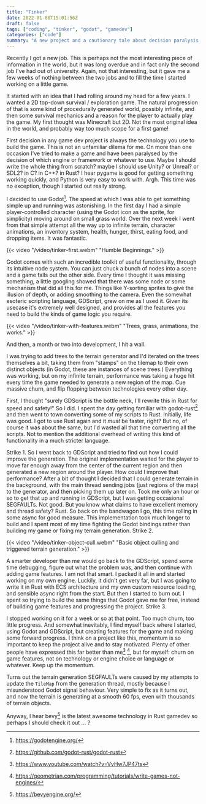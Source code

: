 ```yaml
---
title: "Tinker"
date: 2022-01-08T15:01:56Z
draft: false
tags: ["coding", "tinker", "godot", "gamedev"]
categories: ["code"]
summary: "A new project and a cautionary tale about decision paralysis."
---
```


Recently I got a new job. This is perhaps not the most interesting piece of information in
the world, but it was long overdue and in fact only the second job I've had out of university.
Again, not that interesting, but it gave me a few weeks of nothing between the two jobs and 
to fill the time I started working on a little game.

It started with an idea that I had rolling around my head for a few years. I wanted a 
2D top-down survival / exploration game. The natural progression of that is some kind of
procedurally generated world, possibly infinite, and then some survival mechanics and
a reason for the player to actually play the game. My first thought was Minecraft but 2D. Not 
the most original idea in the world, and probably way too much scope for a first game!

First decision in any game dev project is always the technology you use to build the game. This
is not an unfamiliar dilema for me. On more than one occasion I've tried to make a game and have
been paralysed by the decision of which engine or framework or whatever to use. Maybe I should
write the whole thing from scratch? maybe I should use Unity? or Unreal? or SDL2? in C? in C++?
in Rust? I hear pygame is good for getting something working quickly, and Python is very easy to
work with. Argh. This time was no exception, though I started out really strong.

I decided to use Godot[^1]. The speed at which I was able to get something simple up and running
was astonishing. In the first day I had a simple player-controlled character (using the Godot icon
as the sprite, for simplicity) moving around on small grass world. Over the next week I went from
that simple attempt all the way up to infinite terrain, character animations, an inventory system,
health, hunger, thirst, eating food, and dropping items. It was fantastic.

{{< video "/video/tinker-first.webm" "Humble Beginnings." >}}

Godot comes with such an incredible toolkit of useful functionality, through its intuitive node 
system. You can just chuck a bunch of nodes into a scene and a game falls out the other side. 
Every time I thought it was missing something, a little googling showed that there was some 
node or some mechanism that did all this for me. Things like Y-sorting sprites to give the 
illusion of depth, or adding smoothing to the camera. Even the somewhat esoteric scripting 
language, GDScript, grew on me as I used it. Given its usecase it's extremely well designed, 
and provides all the features you need to build the kinds of game logic you require.

{{< video "/video/tinker-with-features.webm" "Trees, grass, animations, the works." >}}

And then, a month or two into development, I hit a wall.

I was trying to add trees to the terrain generator and I'd iterated on the trees themselves a
bit, taking them from "stamps" on the tilemap to their own distinct objects (in Godot, these 
are instances of scene trees.) Everything was working, but on my infinite terrain, performance was
taking a huge hit every time the game needed to generate a new region of the map. Cue massive churn,
and flip flopping between technologies every other day.

First, I thought "surely GDScript is the bottle neck, I'll rewrite this in Rust for speed and safety!"
So I did. I spent the day getting familiar with godot-rust[^2] and then went to town converting some
of my scripts to Rust. Initially, life was good. I got to use Rust again and it *must* be faster, right?
But no, of course it was about the same, but I'd wasted all that time converting all the scripts. Not to
mention the additional overhead of writing this kind of functionality in a much stricter language.

Strike 1. So I went back to GDScript and tried to find out how I could improve the generation. The original
implementation waited for the player to move far enough away from the center of the current region and then 
generated a new region around the player. How could I improve that performance? After a bit of thought I decided
that I could generate terrain in the background, with the main thread sending jobs (just regions of the map)
to the generator, and then picking them up later on. Took me only an hour or so to get that up and running in
GDScript, but I was getting occasional SEGFAULTs. Not good. But you know what claims to have excellent memory 
and thread safety? Rust. So back on the bandwagon I go, this time rolling in some async for good measure. This
implementation took much longer to build and I spent most of my time fighting the Godot bindings rather than 
building my game or fixing my terrain generation. Strike 2.

{{< video "/video/tinker-object-cull.webm" "Basic object culling and triggered terrain generation." >}}

A smarter developer than me would go back to the GDScript, spend some time debugging, figure out what the 
problem was, and then continue with adding game features. I am not that smart. I packed it all in and started
working on my own engine. Luckily, it didn't get very far, but I was going to write it in Rust with ECS architecture
and my own custom resource loading, and sensible async right from the start. But then I started to burn out. I spent
so trying to build the same things that Godot gave me for free, instead of building game features and progressing 
the project. Strike 3. 

I stopped working on it for a week or so at that point. Too much churn, too little progress. And somewhat inevitably,
I find myself back where I started, using Godot and GDScript, but creating features for the game and making some 
forward progress. I think on a project like this, momentum is so important to keep the project alive and to stay motivated.
Plenty of other people have expressed this far better than me[^3] [^4], but for myself: churn on game features, not on technology or engine choice or language or whatever. Keep up the momentum.

Turns out the terrain generation SEGFAULTs were caused by my attempts to update the `TileMap` from the generation
thread, mostly because I misunderstood Godot signal behaviour. Very simple to fix as it turns out, and 
now the terrain is generating at a smooth 60 fps, even with thousands of terrain objects.

Anyway, I hear bevy[^5] is the latest awesome technology in Rust gamedev so perhaps I should check it out ... ?


[^1]: https://godotengine.org/
[^2]: https://github.com/godot-rust/godot-rust
[^3]: https://www.youtube.com/watch?v=VvHw7JP47ts
[^4]: https://geometrian.com/programming/tutorials/write-games-not-engines/
[^5]: https://bevyengine.org/
